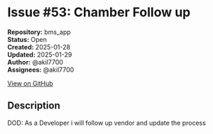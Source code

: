 # Issue #53: Chamber Follow up

**Repository:** bms_app  
**Status:** Open  
**Created:** 2025-01-28  
**Updated:** 2025-01-29  
**Author:** @akil7700  
**Assignees:** @akil7700  

[View on GitHub](https://github.com/Simtestlab/bms_app/issues/53)

## Description

DOD: As a Developer i will follow  up  vendor and update the process
